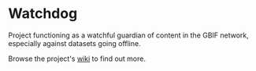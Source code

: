 # Watchdog
Project functioning as a watchful guardian of content in the GBIF network, especially against datasets going offline.

Browse the project's [wiki](https://github.com/kbraak/watchdog/wiki) to find out more. 
